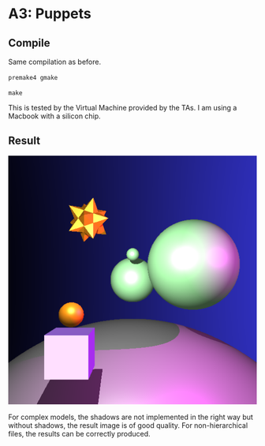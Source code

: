 # A3: Puppets

## Compile

Same compilation as before.

`premake4 gmake`

`make`

This is tested by the Virtual Machine provided by the TAs. I am using a Macbook with a silicon chip.

## Result
![Screenshot](./screenshot.png "The screenshot of the app")

For complex models, the shadows are not implemented in the right way but without shadows, the result image is of good quality. For non-hierarchical files, the results can be correctly produced.